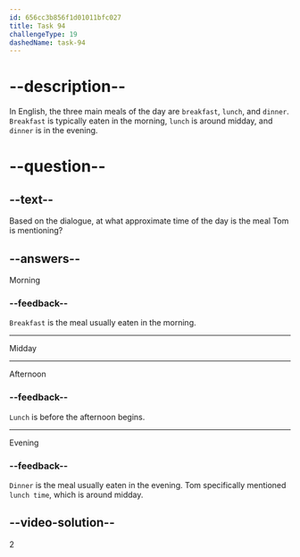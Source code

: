 ```yaml
---
id: 656cc3b856f1d01011bfc027
title: Task 94
challengeType: 19
dashedName: task-94
---
```


<!--
AUDIO REFERENCE:
Tom: Wow, I'm so hungry. Is it lunch time?
-->

# --description--
In English, the three main meals of the day are `breakfast`, `lunch`, and `dinner`. `Breakfast` is typically eaten in the morning, `lunch` is around midday, and `dinner` is in the evening.

# --question--

## --text--

Based on the dialogue, at what approximate time of the day is the meal Tom is mentioning?

## --answers--

Morning

### --feedback--

`Breakfast` is the meal usually eaten in the morning.

---

Midday

---

Afternoon

### --feedback--

`Lunch` is before the afternoon begins.

---

Evening

### --feedback--

`Dinner` is the meal usually eaten in the evening. Tom specifically mentioned `lunch time`, which is around midday.

## --video-solution--

2
